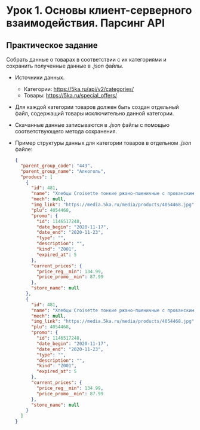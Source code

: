 # Урок 1. Основы клиент-серверного взаимодействия. Парсинг API

## Практическое задание

Собрать данные о товарах в соответствии с их категориями и
сохранить полученные данные в *.json* файлы.

- Источники данных.
  - Категории: https://5ka.ru/api/v2/categories/
  - Товары: https://5ka.ru/special_offers/

- Для каждой категории товаров должен быть создан отдельный файл,
  содержащий товары исключительно данной категории.

- Скачанные данные записываются в *.json* файлы
  с помощью соответствующего метода сохранения.

- Пример структуры данных для категории товаров
  в отдельном *.json* файле:

  ```json
  {
    "parent_group_code": "443",
    "parent_group_name": "Алкоголь",
    "producs": [
      {
        "id": 481,
        "name": "Хлебцы Croisette тонкие ржано-пшеничные с прованскими травами 200гр",
        "mech": null,
        "img_link": "https://media.5ka.ru/media/products/4054468.jpg",
        "plu": 4054468,
        "promo": {
          "id": 1146517248,
          "date_begin": "2020-11-17",
          "date_end": "2020-11-23",
          "type": "",
          "description": "",
          "kind": "Z001",
          "expired_at": 5
        },
        "current_prices": {
          "price_reg__min": 134.99,
          "price_promo__min": 87.99
        },
        "store_name": null
      },
      {
        "id": 481,
        "name": "Хлебцы Croisette тонкие ржано-пшеничные с прованскими травами 200гр",
        "mech": null,
        "img_link": "https://media.5ka.ru/media/products/4054468.jpg",
        "plu": 4054468,
        "promo": {
          "id": 1146517248,
          "date_begin": "2020-11-17",
          "date_end": "2020-11-23",
          "type": "",
          "description": "",
          "kind": "Z001",
          "expired_at": 5
        },
        "current_prices": {
          "price_reg__min": 134.99,
          "price_promo__min": 87.99
        },
        "store_name": null
      }
    ]
  }
  ```
